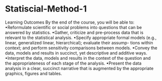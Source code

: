 # Statiscial-Method-1
Learning Outcomes
By the end of the course, you will be able to:
•Reformulate scientific or social problems into questions that can be answered by statistics.
•Gather, criticize and pre-process data that is relevant to the statistical analysis.
•Specify appropriate formal models (e.g., linear, generalized linear, hierarchical); evaluate their assump-
tions within context; and perform sensitivity comparisons between models.
•Convey the data, models and results in succinct, yet descriptive and additive ways.
•Interpret the data, models and results in the context of the question and the appropriateness of each
stage of the analysis.
•Present the data analysis in a clear, succinct narrative that is augmented by the appropriate graphics,
figures and tables.
